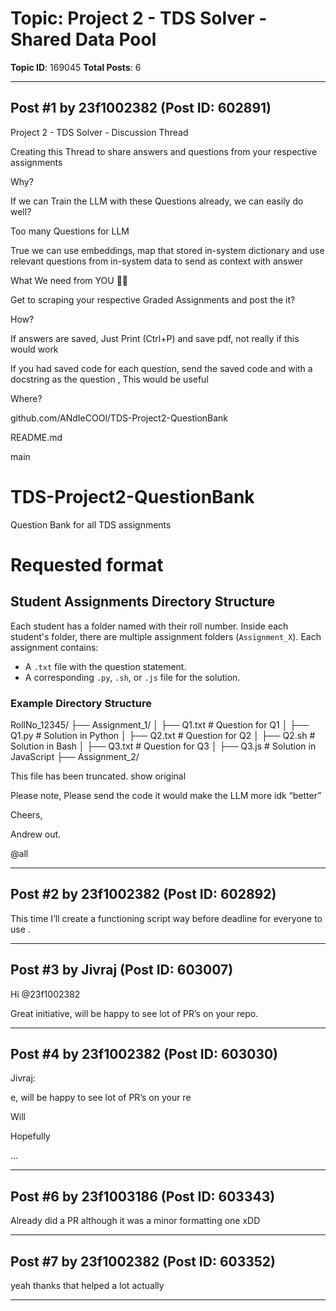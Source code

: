 # Topic: Project 2 - TDS Solver - Shared Data Pool
**Topic ID**: 169045
**Total Posts**: 6

---

## Post #1 by 23f1002382 (Post ID: 602891)
Project 2 - TDS Solver - Discussion Thread


Creating this Thread to share answers and questions from your respective assignments


Why? 


If we can Train the LLM with these Questions already, we can easily do well?


Too many Questions for LLM 


True we can use embeddings, map that stored in-system dictionary and use relevant questions from in-system data to send as context with answer


What We need from YOU 🫵🏽


Get to scraping your respective Graded Assignments and post the it?


How?




If answers are saved, Just Print (Ctrl+P) and save pdf, not really if this would work


If you had saved code for each question, send the saved code and with a docstring as the question , This would be useful 




Where?






github.com/ANdIeCOOl/TDS-Project2-QuestionBank






README.md




main




# TDS-Project2-QuestionBank
Question Bank for all TDS assignments

# Requested format
## Student Assignments Directory Structure

Each student has a folder named with their roll number. Inside each student's folder, there are multiple assignment folders (`Assignment_X`). Each assignment contains:
- A `.txt` file with the question statement.
- A corresponding `.py`, `.sh`, or `.js` file for the solution.

### Example Directory Structure
RollNo_12345/
├── Assignment_1/
│   ├── Q1.txt    # Question for Q1
│   ├── Q1.py     # Solution in Python
│   ├── Q2.txt    # Question for Q2
│   ├── Q2.sh     # Solution in Bash
│   ├── Q3.txt    # Question for Q3
│   ├── Q3.js     # Solution in JavaScript
├── Assignment_2/





  This file has been truncated. 
show original












Please note, Please send the code it would make the LLM more idk “better”


Cheers,

Andrew out. 


@all

---

## Post #2 by 23f1002382 (Post ID: 602892)
This time I’ll create a functioning script way before deadline for everyone to use .

---

## Post #3 by Jivraj (Post ID: 603007)
Hi 
@23f1002382


Great initiative, will be happy to see lot of PR’s on your repo.

---

## Post #4 by 23f1002382 (Post ID: 603030)
Jivraj:




e, will be happy to see lot of PR’s on your re






Will 

Hopefully 

…

---

## Post #6 by 23f1003186 (Post ID: 603343)
Already did a PR although it was a minor formatting one xDD

---

## Post #7 by 23f1002382 (Post ID: 603352)
yeah thanks that helped a lot actually

---
